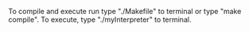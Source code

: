 To compile and execute run type "./Makefile" to terminal or type "make compile".
To execute, type "./myInterpreter" to terminal.

